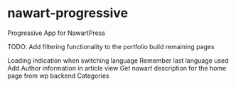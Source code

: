 # nawart-progressive
Progressive App for NawartPress

TODO:
Add filtering functionality to the portfolio
build remaining pages

Loading indication when switching language
Remember last language used
Add Author information in article view
Get nawart description for the home page from wp backend
Categories